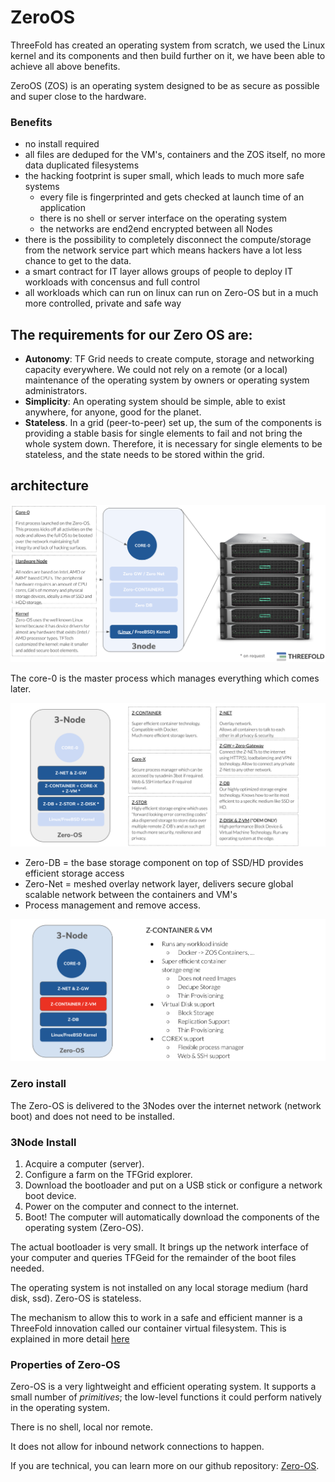# ZeroOS

ThreeFold has created an operating system from scratch, we used the Linux kernel and its components and then build further on it, we have been able to achieve all above benefits.

ZeroOS (ZOS) is an operating system designed to be as secure as possible and super close to the hardware.

### Benefits

- no install required
- all files are deduped for the VM's, containers and the ZOS itself, no more data duplicated filesystems
- the hacking footprint is super small, which leads to much more safe systems
    - every file is fingerprinted and gets checked at launch time of an application
    - there is no shell or server interface on the operating system
    - the networks are end2end encrypted between all Nodes
- there is the possibility to completely disconnect the compute/storage from the network service part which means hackers have a lot less chance to get to the data.
- a smart contract for IT layer allows groups of people to deploy IT workloads with concensus and full control
- all workloads which can run on linux can run on Zero-OS but in a much more controlled, private and safe way

## The requirements for our Zero OS are:

- **Autonomy**: TF Grid needs to create compute, storage and networking capacity everywhere. We could not rely on a remote (or a local) maintenance of the operating system by owners or operating system administrators.
- **Simplicity**: An operating system should be simple, able to exist anywhere, for anyone, good for the planet.
- **Stateless**. In a grid (peer-to-peer) set up, the sum of the components is providing a stable basis for single elements to fail and not bring the whole system down. Therefore, it is necessary for single elements to be stateless, and the state needs to be stored within the grid.

## architecture

![](img/zos1.png)

The core-0 is the master process which manages everything which comes later.

![](img/zos2.png)

- Zero-DB = the base storage component on top of SSD/HD provides efficient storage access
- Zero-Net = meshed overlay network layer, delivers secure global scalable network between the containers and VM's
- Process management and remove access.

![](img/zos3.png)

### Zero install

The Zero-OS is delivered to the 3Nodes over the internet network (network boot) and does not need to be installed.

### 3Node Install

1. Acquire a computer (server).
2. Configure a farm on the TFGrid explorer.
3. Download the bootloader and put on a USB stick or configure a network boot device.
4. Power on the computer and connect to the internet.
5. Boot! The computer will automatically download the components of the operating system (Zero-OS).

The actual bootloader is very small. It brings up the network interface of your computer and queries TFGeid for the remainder of the boot files needed. 

The operating system is not installed on any local storage medium (hard disk, ssd). Zero-OS is stateless.

The mechanism to allow this to work in a safe and efficient manner is a ThreeFold innovation called our container virtual filesystem. This is explained in more detail [here](architecture_flist.md)

### Properties of Zero-OS

Zero-OS is a very lightweight and efficient operating system. It supports a small number of _primitives_; the low-level functions it could perform natively in the operating system. 

There is no shell, local nor remote. 

It does not allow for inbound network connections to happen. 

If you are technical, you can learn more on our github repository: [Zero-OS](https://github.com/Threefoldtech/zos/tree/master/docs).

